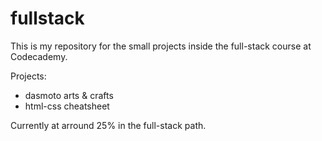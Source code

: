 # fullstack

This is my repository for the small projects inside the full-stack course at Codecademy.

Projects:
- dasmoto arts & crafts
- html-css cheatsheet

Currently at arround 25% in the full-stack path.
